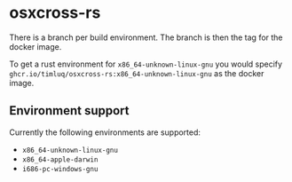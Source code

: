 # osxcross-rs

There is a branch per build environment.
The branch is then the tag for the docker image.

To get a rust environment for `x86_64-unknown-linux-gnu` you would specify `ghcr.io/timluq/osxcross-rs:x86_64-unknown-linux-gnu` as the docker image.

## Environment support

Currently the following environments are supported:

- `x86_64-unknown-linux-gnu`
- `x86_64-apple-darwin`
- `i686-pc-windows-gnu`
